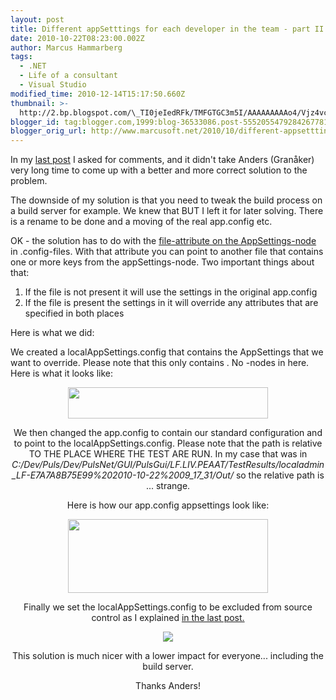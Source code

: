 ```yaml
---
layout: post
title: Different appSetttings for each developer in the team - part II
date: 2010-10-22T08:23:00.002Z
author: Marcus Hammarberg
tags:
  - .NET
  - Life of a consultant
  - Visual Studio
modified_time: 2010-12-14T15:17:50.660Z
thumbnail: >-
  http://2.bp.blogspot.com/\_TI0jeIedRFk/TMFGTGC3m5I/AAAAAAAAAo4/Vjz4vce3L4Q/s72-c/localsettings.JPG
blogger_id: tag:blogger.com,1999:blog-36533086.post-5552055479284267781
blogger_orig_url: http://www.marcusoft.net/2010/10/different-appsetttings-for-each.html
---
```



In my [last
post](http://www.marcusoft.net/2010/10/how-to-use-different-appconfig-for-each.html)
I asked for comments, and it didn't take Anders (Granåker) very long
time to come up with a better and more correct solution to the
problem.

The downside of my solution is that you need to tweak the build process
on a build server for example. We knew that BUT I left it for later
solving. There is a rename to be done and a moving of the real
app.config etc.

OK - the solution has to do with the [file-attribute on the
AppSettings-node](http://msdn.microsoft.com/en-us/library/ms228154.aspx)
in .config-files. With that attribute you can point to another file that
contains one or more keys from the appSettings-node. Two important
things about that:

1. If the file is not present it will use the settings in
    the original app.config
2. If the file is present the settings in it will override any
    attributes that are specified in both places



Here is what we did:




We created a localAppSettings.config that contains the AppSettings that
we want to override. Please note that this only contains . No -nodes in
here. Here is what it looks like:

<div class="separator" style="clear: both; text-align: center;">

<a
href="http://2.bp.blogspot.com/_TI0jeIedRFk/TMFGTGC3m5I/AAAAAAAAAo4/Vjz4vce3L4Q/s1600/localsettings.JPG"
data-imageanchor="1" style="margin-left: 1em; margin-right: 1em;"><img
src="http://2.bp.blogspot.com/_TI0jeIedRFk/TMFGTGC3m5I/AAAAAAAAAo4/Vjz4vce3L4Q/s320/localsettings.JPG"
data-border="0" width="320" height="50" /></a>




We then changed the app.config to contain our standard configuration and
to point to the localAppSettings.config. Please note that the path is
relative TO THE PLACE WHERE THE TEST ARE RUN. In my case that was in
*C:/Dev/Puls/Dev/PulsNet/GUI/PulsGui/LF.LIV.PEAAT/TestResults/localadmin_LF-E7A7A8B75E99%202010-10-22%2009_17_31/Out/*
so the relative path is ... strange.




Here is how our app.config appsettings look like:


<div class="separator" style="clear: both; text-align: center;">

<a
href="http://3.bp.blogspot.com/_TI0jeIedRFk/TMFGSxbnL1I/AAAAAAAAAo0/jof6Ic7_xOA/s1600/app+config.JPG"
data-imageanchor="1" style="margin-left: 1em; margin-right: 1em;"><img
src="http://3.bp.blogspot.com/_TI0jeIedRFk/TMFGSxbnL1I/AAAAAAAAAo0/jof6Ic7_xOA/s320/app+config.JPG"
data-border="0" width="320" height="118" /></a>




Finally we set the localAppSettings.config to be excluded from source
control as I explained [in the last
post.](http://www.marcusoft.net/2010/10/how-to-use-different-appconfig-for-each.html)


<div class="separator" style="clear: both; text-align: center;">

<a
href="http://2.bp.blogspot.com/_TI0jeIedRFk/TMFGSL1yu3I/AAAAAAAAAow/TVmTgoHVyns/s1600/solution.JPG"
data-imageanchor="1" style="margin-left: 1em; margin-right: 1em;"><img
src="http://2.bp.blogspot.com/_TI0jeIedRFk/TMFGSL1yu3I/AAAAAAAAAow/TVmTgoHVyns/s1600/solution.JPG"
data-border="0" /></a>




This solution is much nicer with a lower impact for everyone...
including the build server.




Thanks Anders!

